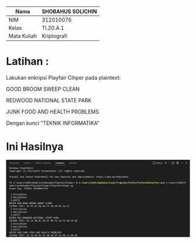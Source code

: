 | Nama      | SHOBAHUS SOLICHIN |
| --------- | ----------- |
| NIM     | 312010076      |
| Kelas   | TI.20.A.1        |
| Mata Kuliah | Kriptografi |

# Latihan :

Lakukan enkripsi Playfair Cihper pada plaintext:

GOOD BROOM SWEEP CLEAN

REDWOOD NATIONAL STATE PARK

JUNK FOOD AND HEALTH PROBLEMS

Dengan kunci “TEKNIK INFORMATIKA”

# Ini Hasilnya

![foto](foto/foto2.jpg)